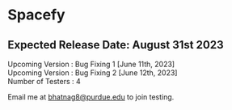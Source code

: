 # Spacefy
## Expected Release Date: August 31st 2023

Upcoming Version : Bug Fixing 1  [June 11th, 2023]  <br />
Upcoming Version : Bug Fixing 2  [June 12th, 2023]  <br />
Number of Testers : 4  <br />

Email me at bhatnag8@purdue.edu to join testing.

